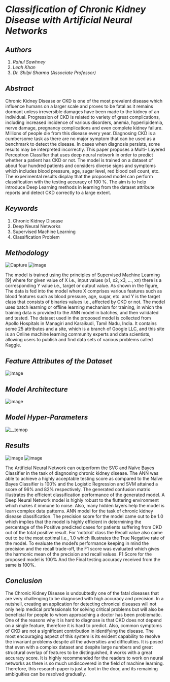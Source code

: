 # _Classification of Chronic Kidney Disease with Artificial Neural Networks_

## _Authors_
1) _Rahul Sawhney_
2) _Leah Khan_
3) _Dr. Shilpi Sharma (Associate Professor)_

## _Abstract_
Chronic Kidney Disease or CKD is one of the most prevalent disease which influence humans on a larger scale and proves to be fatal as it remains dormant unless irreversible damages have been made to the kidney of an individual. Progression of CKD is related to variety of great complications, including increased incidence of various disorders, anemia, hyperlipidemia, nerve damage, pregnancy complications and even complete kidney failure. Millions of people die from this disease every year. Diagnosing CKD is a cumbersome task as there are no major symptom that can be used as a benchmark to detect the disease. In cases when diagnosis persists, some results may be interpreted incorrectly. This paper proposes a Multi- Layered Perceptron Classifier that uses deep neural network in order to predict whether a patient has CKD or not. The model is trained on a dataset of about four hundred patients and considers diverse signs and symptoms which includes blood pressure, age, sugar level, red blood cell count, etc. The experimental results display that the proposed model can perform classification with the testing accuracy of 100 %. The aim is to help introduce Deep Learning methods in learning from the dataset attribute reports and detect CKD correctly to a large extent.

## _Keywords_
1) Chronic Kidney Disease
2) Deep Neural Networks
3) Supervised Machine Learning
4) Classification Problem

## _Methodology_
![Capture](https://user-images.githubusercontent.com/65220704/132189326-18d0d357-e964-4557-a453-7d32e76649d6.PNG)
![image](https://user-images.githubusercontent.com/65220704/132188318-03c460d7-57e1-479d-b4ad-d5f200401ddd.png)

The model is trained using the principles of Supervised Machine Learning [9] where for given value of X i.e., input values (x1, x2, x3, …, xn) there is a corresponding Y value i.e., target or output value.
As shown in the figure, The data is fed into the model where X comprises various features such as blood features such as blood pressure, age, sugar, etc. and Y is the target class that consists of binaries values i.e., affected by CKD or not. The model uses batch learning or offline learning mechanism for training, in which the training data is provided to the ANN model in batches, and then validated and tested.
The dataset used in the proposed model is collected from Apollo Hospitals in Managiri and Karaikudi, Tamil Nadu, India. It contains some 25 attributes and a site, which is a branch of Google LLC, and this site is an Online machine learning community experts and data scientists, allowing users to publish and find data sets of various problems called Kaggle.

## _Feature Attributes of the Dataset_
![image](https://user-images.githubusercontent.com/65220704/132188495-5f19f589-ae52-4573-81d0-e64a1d7b8efd.png)

## _Model Architecture_
![image](https://user-images.githubusercontent.com/65220704/132188576-3df6f97b-5138-4a27-8aef-607910a78b28.png)

## _Model Hyper-Parameters_
![__temop](https://user-images.githubusercontent.com/65220704/132188734-5f54d446-56fd-4bea-b265-a4521f1663d3.PNG)

## _Results_
![image](https://user-images.githubusercontent.com/65220704/132188840-53e39cf2-902c-4bab-a935-3942df395ef3.png)
![image](https://user-images.githubusercontent.com/65220704/132188848-c423fa9a-3ada-425d-9b19-6fc17848cd0b.png)

The Artificial Neural Network can outperform the SVC and Naïve Bayes Classifier in the task of diagnosing chronic kidney disease. The ANN was able to achieve a highly acceptable testing score as compared to the Naïve Bayes Classifier is 100% and the Logistic Regression and SVM attained a score of 96% and 82% respectively. The generated confusion matrix illustrates the efficient classification performance of the generated model.
A Deep Neural Network model is highly robust to the fluttering environment which makes it immune to noise. Also, many hidden layers help the model is learn complex data patterns.
ANN model for the task of chronic kidney disease classification. The precision score for the model came out to be 1.0 which implies that the model is highly efficient in determining the percentage of the Positive predicted cases for patients suffering from CKD out of the total positive result. For ‘notckd’ class the Recall value also came out to be the most optimal i.e., 1.0 which illustrates the True Negative rate of the model.
To evaluate the model’s performance keeping in mind the precision and the recall trade-off, the F1 score was evaluated which gives the harmonic mean of the precision and recall values. F1 Score for the proposed model is 100% And the Final testing accuracy received from the same is 100%.

## _Conclusion_
The Chronic Kidney Disease is undoubtedly one of the fatal diseases that are very challenging to be diagnosed with high accuracy and precision. In a nutshell, creating an application for detecting chronical diseases will not only help medical professionals for solving critical problems but will also be beneficial for people to whom approaching a doctor has been problematic. One of the reasons why it is hard to diagnose is that CKD does not depend on a single feature, therefore it is hard to predict. Also, common symptoms of CKD are not a significant contribution in identifying the disease.
The most encouraging aspect of this system is its evident capability to resolve the invariant problems despite all the adversities and difficulties. It is posed that even with a complex dataset and despite large numbers and great structural overlap of features to be distinguished, it works with a great accuracy score. It is highly recommended for the readers to work on neural networks as there is so much undiscovered in the field of machine learning. Therefore, this research paper is just a foot in the door, and its remaining ambiguities can be resolved gradually.

